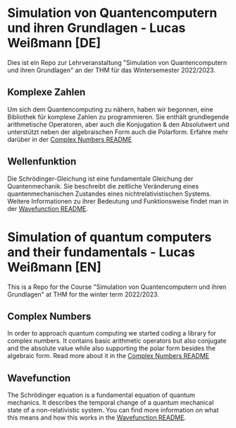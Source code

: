 # Simulation von Quantencomputern und ihren Grundlagen - Lucas Weißmann [DE]
Dies ist ein Repo zur Lehrveranstaltung "Simulation von Quantencomputern und ihren Grundlagen" an der THM für das Wintersemester 2022/2023. 

## Komplexe Zahlen
Um sich dem Quantencomputing zu nähern, haben wir begonnen, eine Bibliothek für komplexe Zahlen zu programmieren. Sie enthält grundlegende arithmetische Operatoren, aber auch die Konjugation & den Absolutwert und unterstützt neben der algebraischen Form auch die Polarform. Erfahre mehr darüber in der [Complex Numbers README](Complex%20Numbers/README.md)

## Wellenfunktion
Die Schrödinger-Gleichung ist eine fundamentale Gleichung der Quantenmechanik. Sie beschreibt die zeitliche Veränderung eines quantenmechanischen Zustandes eines nichtrelativistischen Systems. Weitere Informationen zu ihrer Bedeutung und Funktionsweise findet man in der [Wavefunction README](Wavefunction/README.md).





# Simulation of quantum computers and their fundamentals - Lucas Weißmann [EN]
This is a Repo for the Course "Simulation von Quantencomputern und ihren Grundlagen" at THM for the winter term 2022/2023. 

## Complex Numbers
In order to approach quantum computing we started coding a library for complex numbers. It contains basic arithmetic operators but also conjugate and the absolute value while also supporting the polar form besides the algebraic form. Read more about it in the [Complex Numbers README](Complex%20Numbers/README.md)

## Wavefunction
The Schrödinger equation is a fundamental equation of quantum mechanics. It describes the temporal change of a quantum mechanical state of a non-relativistic system. You can find more information on what this means and how this works in the [Wavefunction README](Wavefunction/README.md).
